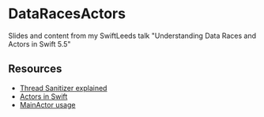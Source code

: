 # DataRacesActors
Slides and content from my SwiftLeeds talk "Understanding Data Races and Actors in Swift 5.5"

## Resources

- [Thread Sanitizer explained](https://www.avanderlee.com/swift/thread-sanitizer-data-races/)
- [Actors in Swift](https://www.avanderlee.com/swift/actors/)
- [MainActor usage](https://www.avanderlee.com/swift/mainactor-dispatch-main-thread/)
